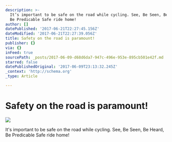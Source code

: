 ```yaml
---
description: >-
  It’s important to be safe on the road while cycling. See, Be Seen, Be Heard,
  Be Predicable Safe ride home!
author: []
datePublished: '2017-06-21T22:27:45.156Z'
dateModified: '2017-06-21T22:27:39.056Z'
title: Safety on the road is paramount!
publisher: {}
via: {}
inFeed: true
sourcePath: _posts/2017-06-09-d68d6da7-947c-496e-953e-895cb501e42f.md
starred: false
datePublishedOriginal: '2017-06-09T23:13:32.245Z'
_context: 'http://schema.org'
_type: Article

---
```

# Safety on the road is paramount!
![](https://the-grid-user-content.s3-us-west-2.amazonaws.com/09a0fd05-a81e-4f61-9301-37874cab8807.jpg)

It's important to be safe on the road while cycling. See, Be Seen, Be Heard, Be Predicable Safe ride home!